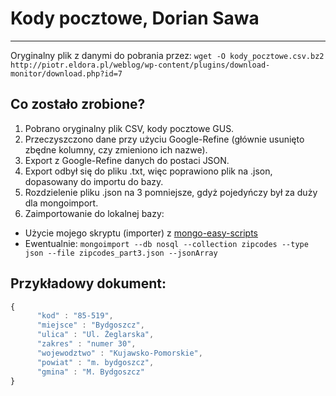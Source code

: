 # Kody pocztowe, Dorian Sawa
------------------------------
Oryginalny plik z danymi do pobrania przez:
`wget -O kody_pocztowe.csv.bz2 http://piotr.eldora.pl/weblog/wp-content/plugins/download-monitor/download.php?id=7`

## Co zostało zrobione?
1. Pobrano oryginalny plik CSV, kody pocztowe GUS.
2. Przeczyszczono dane przy użyciu Google-Refine (głównie usunięto zbędne kolumny, czy zmieniono ich nazwe).
3. Export z Google-Refine danych do postaci JSON.
4. Export odbył się do pliku .txt, więc poprawiono plik na .json, dopasowany do importu do bazy.
5. Rozdzielenie pliku .json na 3 pomniejsze, gdyż pojedyńczy był za duży dla mongoimport.
6. Zaimportowanie do lokalnej bazy:
* Użycie mojego skryptu (importer) z [mongo-easy-scripts](https://github.com/dsawa/mongo-easy-scripts)
* Ewentualnie: `mongoimport --db nosql --collection zipcodes --type json --file zipcodes_part3.json --jsonArray`

## Przykładowy dokument:
```js
{
      "kod" : "85-519",
      "miejsce" : "Bydgoszcz",
      "ulica" : "Ul. Żeglarska",
      "zakres" : "numer 30",
      "wojewodztwo" : "Kujawsko-Pomorskie",
      "powiat" : "m. bydgoszcz",
      "gmina" : "M. Bydgoszcz"
}
```
